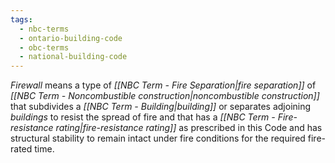```yaml
---
tags:
  - nbc-terms
  - ontario-building-code
  - obc-terms
  - national-building-code
---
```

*Firewall* means a type of *[[NBC Term - Fire Separation|fire separation]]* of *[[NBC Term - Noncombustible construction|noncombustible construction]]* that subdivides a *[[NBC Term - Building|building]]* or separates adjoining *buildings* to resist the spread of fire and that has a *[[NBC Term - Fire-resistance rating|fire-resistance rating]]* as prescribed in this Code and has structural stability to remain intact under fire conditions for the required fire-rated time.